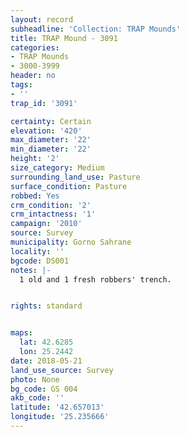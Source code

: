 ```yaml
---
layout: record
subheadline: 'Collection: TRAP Mounds'
title: TRAP Mound - 3091
categories:
- TRAP Mounds
- 3000-3999
header: no
tags:
- ''
trap_id: '3091'

certainty: Certain
elevation: '420'
max_diameter: '22'
min_diameter: '22'
height: '2'
size_category: Medium
surrounding_land_use: Pasture
surface_condition: Pasture
robbed: Yes
crm_condition: '2'
crm_intactness: '1'
campaign: '2010'
source: Survey
municipality: Gorno Sahrane
locality: ''
bgcode: DS001
notes: |-
  1 old and 1 fresh robbers' trench.


rights: standard


maps:
  lat: 42.6285
  lon: 25.2442
date: 2018-05-21
land_use_source: Survey
photo: None
bg_code: GS 004
akb_code: ''
latitude: '42.657013'
longitude: '25.235666'
---
```

